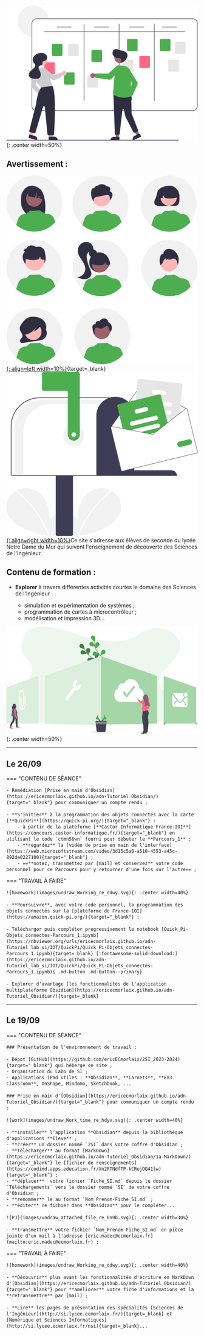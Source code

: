 ![board](images/undraw_Scrum_board_re_wk7v.svg){: .center width=50%}

## Avertissement :

[![PJ](images/undraw_Team_re_0bfe.svg ""){: align=left width=10%}](){target=_blank}[![PJ](images/undraw_Mailbox_re_dvds.svg ""){: align=right width=10%}](mailto:)Ce site s'adresse aux élèves de seconde du lycée Notre Dame du Mur qui suivent l'enseignement de découverte des Sciences de l'Ingénieur.


## Contenu de formation :

- **Explorer** à travers différentes activités courtes le domaine des Sciences de l'Ingénieur :  

    - simulation et expérimentation de systèmes ;
    - programmation de cartes à microcontrôleur ;
    - modélisation et impression 3D...

![features_overview](images/undraw_features_overview_jg7a.svg){: .center width=50%}

[mail]: mailto:eric.madec@ecmorlaix.fr "eric.madec@ecmorlaix.fr"

<!-- ***

## Le 07/03

=== "CONTENU DE SÉANCE"

    - **Prise en main** de la programmation des Lego Mindstorms EV3 avec l'application : "EV3 Classroom" :
        1. **Hello !** => expérimenter afin d'expliquer comment fonctionne la communication avec la brique depuis une tablette et depuis un PC...  ;
        2. **Moteurs et capteurs** => programmer les différents capteurs et moteurs disponibles afin d'expliquer leur fonctionnement... ;
        3. **Se déplacer** => construire et programmer une base motrice afin d'expliquer le déplacement produit par les différentes instructions... ;
        4. **Fichier > Nouveau Projet**  =>  créer une nouvelle trame de programmation personnalisée et la partager...

=== "TRAVAIL À FAIRE"

    ![homework](images/undraw_Working_re_ddwy.svg){: .center width=40%}

    - **Faire** la [mise à jour d'Obsidian pour découvrir les canvas](https://ericecmorlaix.github.io/adn-Tutoriel_Obsidian/7-Options_Plugins/#canvas){target=_blank} ;
    - **Finir** les [activités d'escape game pour l'accueil des troisièmes](https://ericecmorlaix.github.io/accueil_3/){target=_blank} ;
    - **Poursuivre**, avec votre code personnel, la programmation des objets connectés sur la [plateforme de France-IOI​​](https://amazon.quick-pi.org/){target="_blank"} ;
    - **Découvrir** d'avantage la [modélisation 3D avec BlocksCad](./blocksCAD){target="_blank"} ;    
    - **Simuler** une carte [BBC micro:bit](./bbc_microbit){target=_blank} ;
    - **Jouer** à résoudre le Casse Tête en ligne [ici (code JavaScript)](http://isn.si.lycee.ecmorlaix.fr/casseTete/){target=_blank} ou encore [là (code Scratch)](https://scratch.mit.edu/projects/179937454/){target=_blank} ;

***

## Le 28/02

=== "CONTENU DE SÉANCE"

    - **Réaliser** les [activités d'escape game pour l'accueil des troisièmes](https://ericecmorlaix.github.io/accueil_3/){target=_blank} ;

=== "TRAVAIL À FAIRE"

    - **Faire** la [mise à jour d'Obsidian pour découvrir les canvas](https://ericecmorlaix.github.io/adn-Tutoriel_Obsidian/7-Options_Plugins/#canvas){target=_blank} ;

***
## Du 31/01 au 06/02

=== "CONTENU DE SÉANCE"

    - Seconde synthèse de la programmation des objets connectés sur la [plateforme de France-IOI​​](https://amazon.quick-pi.org/){target="_blank"} et avec le notebook [Quick_Pi-Objets_connectes-Parcours_1.ipynb](https://nbviewer.org/urls/ericecmorlaix.github.io/2SI_2022-2023/Quick_Pi-Objets_connectes-Parcours_1.ipynb){target=_blank} [:fontawesome-solid-download:](https://ericecmorlaix.github.io/2SI_2022-2023/Quick_Pi-Objets_connectes-Parcours_1.ipynb){ .md-button .md-button--primary} ;
    
    - Seconde synthèse de la modélisation 3D avec [BlocksCAD](./blocksCAD){target="_blank"} -> ==**Défin n°2 : Modéliser un support imprimable**== ;

    - **Programmer** une carte [BBC micro:bit](./bbc_microbit){target=_blank} ;


=== "TRAVAIL À FAIRE"

    ![homework](images/undraw_Working_re_ddwy.svg){: .center width=40%}

    - **Découvrir** [Ces 12 "jobs du futur" qui vont exploser](https://start.lesechos.fr/travailler-mieux/classements/ces-12-jobs-du-futur-qui-vont-exploser-1174984?xtor=CS2-11) ;
    - **Lire** les pages de présentation des spécialités [Siences de l'Ingénieur](http://si.lycee.ecmorlaix.fr/){target=_blank} et [Numérique et Siences Informatiques](http://si.lycee.ecmorlaix.fr/nsi){target=_blank} ;    
    - **Poursuivre**, avec votre code personnel, la programmation des objets connectés sur la [plateforme de France-IOI​​](https://amazon.quick-pi.org/){target="_blank"} ;
    - **Découvrir** d'avantage la [modélisation 3D avec BlocksCad](./blocksCAD){target="_blank"} ;    
    - **Simuler** une carte [BBC micro:bit](./bbc_microbit){target=_blank} ;
    - **Jouer** à résoudre le Casse Tête en ligne [ici (code JavaScript)](http://isn.si.lycee.ecmorlaix.fr/casseTete/){target=_blank} ou encore [là (code Scratch)](https://scratch.mit.edu/projects/179937454/){target=_blank} ;
   

***
## Le 24/01

=== "CONTENU DE SÉANCE"

    - Première synthèse de la programmation des objets connectés sur la [plateforme de France-IOI​​](https://amazon.quick-pi.org/){target="_blank"} et avec le notebook [Quick_Pi-Objets_connectes-Parcours_1.ipynb](https://nbviewer.org/urls/ericecmorlaix.github.io/2SI_2022-2023/Quick_Pi-Objets_connectes-Parcours_1.ipynb){target=_blank} [:fontawesome-solid-download:](https://ericecmorlaix.github.io/2SI_2022-2023/Quick_Pi-Objets_connectes-Parcours_1.ipynb){ .md-button .md-button--primary} ;
    
    
    - **S'initier** à la modélisation 3D avec [BlocksCAD](./blocksCAD){target="_blank"} ;

    - Première synthèse de la modélisation 3D avec [BlocksCAD](./blocksCAD){target="_blank"} ==**-> Impression 3D d'un pion**== ;


=== "TRAVAIL À FAIRE"

    ![homework](images/undraw_Working_re_ddwy.svg){: .center width=40%}

    - **Découvrir** [Ces 12 "jobs du futur" qui vont exploser](https://start.lesechos.fr/travailler-mieux/classements/ces-12-jobs-du-futur-qui-vont-exploser-1174984?xtor=CS2-11) ;

    - **Poursuivre**, avec votre code personnel, la programmation des objets connectés sur la [plateforme de France-IOI​​](https://amazon.quick-pi.org/){target="_blank"} ;

    - **Découvrir** d'avantage la [modélisation 3D avec BlocksCad](./blocksCAD){target="_blank"} ;


   
     -->
<!-- ## Les 30/05 et 06/06

=== "CONTENU DE SÉANCE"

    Réaliser une petite application utilisant :

    - la modélisation 3D avec [BlocksCAD](./blocksCAD){target="_blank"} ;
    - la programmation d'une carte [BBC micro:bit](./bbc_microbit){target=_blank} ;

=== "TRAVAIL À FAIRE"

    ![homework](images/undraw_Working_re_ddwy.svg){: .center width=40%}

    - **Découvrir** [Ces 12 "jobs du futur" qui vont exploser](https://start.lesechos.fr/travailler-mieux/classements/ces-12-jobs-du-futur-qui-vont-exploser-1174984?xtor=CS2-11) ;
    - **Lire** les pages de présentation des spécialités [Siences de l'Ingénieur](http://si.lycee.ecmorlaix.fr/){target=_blank} et [Numérique et Siences Informatiques](http://si.lycee.ecmorlaix.fr/nsi){target=_blank} ;    
    - **Poursuivre**, avec votre code personnel, la programmation des objets connectés sur la [plateforme de France-IOI​​](https://amazon.quick-pi.org/){target="_blank"} et compléter progressivement votre notebook [Quick_Pi-Objets_connectes-Parcours_1.ipynb](https://nbviewer.org/urls/ericecmorlaix.github.io/2SI_2022-2023/Quick_Pi-Objets_connectes-Parcours_1.ipynb){target=_blank} [:fontawesome-solid-download:](https://ericecmorlaix.github.io/2SI_2022-2023/Quick_Pi-Objets_connectes-Parcours_1.ipynb){ .md-button .md-button--primary} ;
    - **Simuler** une carte [BBC micro:bit](./bbc_microbit){target=_blank} ;
    - **Découvrir** d'avantage la [modélisation 3D avec BlocksCad](./blocksCAD){target="_blank"} ;   

***

***
## Le 09/05

=== "CONTENU DE SÉANCE"

    - **S'initier** à la modélisation 3D avec [BlocksCAD](./blocksCAD){target="_blank"} ;
    - **Poursuivre** la programmation d'une carte [BBC micro:bit](./bbc_microbit){target=_blank} ;

=== "TRAVAIL À FAIRE"

    ![homework](images/undraw_Working_re_ddwy.svg){: .center width=40%}

    - **Découvrir** [Ces 12 "jobs du futur" qui vont exploser](https://start.lesechos.fr/travailler-mieux/classements/ces-12-jobs-du-futur-qui-vont-exploser-1174984?xtor=CS2-11) ;
    - **Lire** les pages de présentation des spécialités [Siences de l'Ingénieur](http://si.lycee.ecmorlaix.fr/){target=_blank} et [Numérique et Siences Informatiques](http://si.lycee.ecmorlaix.fr/nsi){target=_blank} ;    
    - **Poursuivre**, avec votre code personnel, la programmation des objets connectés sur la [plateforme de France-IOI​​](https://amazon.quick-pi.org/){target="_blank"} et compléter progressivement votre notebook [Quick_Pi-Objets_connectes-Parcours_1.ipynb](https://nbviewer.org/urls/ericecmorlaix.github.io/2SI_2022-2023/Quick_Pi-Objets_connectes-Parcours_1.ipynb){target=_blank} [:fontawesome-solid-download:](https://ericecmorlaix.github.io/2SI_2022-2023/Quick_Pi-Objets_connectes-Parcours_1.ipynb){ .md-button .md-button--primary} ;
    - **Simuler** une carte [BBC micro:bit](./bbc_microbit){target=_blank} ;
    - **Découvrir** d'avantage la [modélisation 3D avec BlocksCad](./blocksCAD){target="_blank"} ;   


***
## Le 02/05

=== "CONTENU DE SÉANCE"

    - **Programmer** une carte [BBC micro:bit](./bbc_microbit){target=_blank} ;


=== "TRAVAIL À FAIRE"

    ![homework](images/undraw_Working_re_ddwy.svg){: .center width=40%}

    - **Découvrir** [Ces 12 "jobs du futur" qui vont exploser](https://start.lesechos.fr/travailler-mieux/classements/ces-12-jobs-du-futur-qui-vont-exploser-1174984?xtor=CS2-11) ;
    - **Lire** les pages de présentation des spécialités [Siences de l'Ingénieur](http://si.lycee.ecmorlaix.fr/){target=_blank} et [Numérique et Siences Informatiques](http://si.lycee.ecmorlaix.fr/nsi){target=_blank} ;    
    - **Poursuivre**, avec votre code personnel, la programmation des objets connectés sur la [plateforme de France-IOI​​](https://amazon.quick-pi.org/){target="_blank"} et compléter progressivement votre notebook [Quick_Pi-Objets_connectes-Parcours_1.ipynb](https://nbviewer.org/urls/ericecmorlaix.github.io/2SI_2022-2023/Quick_Pi-Objets_connectes-Parcours_1.ipynb){target=_blank} [:fontawesome-solid-download:](https://ericecmorlaix.github.io/2SI_2022-2023/Quick_Pi-Objets_connectes-Parcours_1.ipynb){ .md-button .md-button--primary} ;
    - **Simuler** une carte [BBC micro:bit](./bbc_microbit){target=_blank} ;   


***
## Les 04 et 11/04

=== "CONTENU DE SÉANCE"

    - Remédiation [Prise en main d'Obsidian](https://ericecmorlaix.github.io/adn-Tutoriel_Obsidian/){target="_blank"} pour communiquer un compte rendu ;    

    - **S'initier** à la programmation des objets connectés avec la carte [**QuickPi**](https://quick-pi.org/){target="_blank"} :
        - à partir de la plateforme [**Castor Informatique France-IOI**](https://concours.castor-informatique.fr/){target="_blank"}​ en utilisant le code `rndiwfdk` fourni​​​ pour débuter le **Parcours_1** ;
        - **regardez** la [vidéo de prise en main de l'interface](https://web.microsoftstream.com/video/3d15c5a0-a510-4553-a45c-892de0227100){target="_blank"} ;
        - ==**notez, transmettez-moi et conservez** votre code personnel pour ce Parcours pour y retourner d'une fois sur l'autre== ;

=== "TRAVAIL À FAIRE"

    ![homework](images/undraw_Working_re_ddwy.svg){: .center width=40%}

    - **Découvrir** [Ces 12 "jobs du futur" qui vont exploser](https://start.lesechos.fr/travailler-mieux/classements/ces-12-jobs-du-futur-qui-vont-exploser-1174984?xtor=CS2-11) ;

    - **Poursuivre**, avec votre code personnel, la programmation des objets connectés sur la [plateforme de France-IOI​​](https://amazon.quick-pi.org/){target="_blank"} et compléter progressivement votre notebook [Quick_Pi-Objets_connectes-Parcours_1.ipynb](https://nbviewer.org/urls/ericecmorlaix.github.io/2SI_2022-2023/Quick_Pi-Objets_connectes-Parcours_1.ipynb){target=_blank} [:fontawesome-solid-download:](https://ericecmorlaix.github.io/2SI_2022-2023/Quick_Pi-Objets_connectes-Parcours_1.ipynb){ .md-button .md-button--primary} ;

    -->

<!-- ## Le 29/11

=== "CONTENU DE SÉANCE"

    - Synthèse "Instrument" (Salomé) de la programmation des objets connectés sur la [plateforme de France-IOI​​](https://amazon.quick-pi.org/){target="_blank"} et avec le notebook [Quick_Pi-Objets_connectes-Parcours_1.ipynb](https://nbviewer.org/urls/ericecmorlaix.github.io/2SI_2022-2023/Quick_Pi-Objets_connectes-Parcours_1.ipynb){target=_blank} [:fontawesome-solid-download:](https://ericecmorlaix.github.io/2SI_2022-2023/Quick_Pi-Objets_connectes-Parcours_1.ipynb){ .md-button .md-button--primary} ;    

    - **Prise en main** de la programmation des Lego Mindstorms EV3 avec l'application : "EV3 Classroom" :
        1. **Hello !** => expérimenter afin d'expliquer comment fonctionne la communication avec la brique depuis une tablette et depuis un PC...  ;
        2. **Moteurs et capteurs** => programmer les différents capteurs et moteurs disponibles afin d'expliquer leur fonctionnement... ;
        3. **Se déplacer** => construire et programmer une base motrice afin d'expliquer le déplacement produit par les différentes instructions... ;
        4. **Fichier > Nouveau Projet**  =>  créer une nouvelle trame de programmation personnalisée et la partager...

=== "TRAVAIL À FAIRE"

    ![homework](images/undraw_Working_re_ddwy.svg){: .center width=40%}

    - Explorer d'avantage [les fonctionnalités de l'application multiplateforme Obsidian](https://ericecmorlaix.github.io/adn-Tutoriel_Obsidian/){target=_blank}

    - **Poursuivre**, avec votre code personnel, la programmation des objets connectés sur la [plateforme de France-IOI​​](https://amazon.quick-pi.org/){target="_blank"} et compléter progressivement votre notebook [Quick_Pi-Objets_connectes-Parcours_1.ipynb](https://nbviewer.org/urls/ericecmorlaix.github.io/2SI_2022-2023/Quick_Pi-Objets_connectes-Parcours_1.ipynb){target=_blank} [:fontawesome-solid-download:](https://ericecmorlaix.github.io/2SI_2022-2023/Quick_Pi-Objets_connectes-Parcours_1.ipynb){ .md-button .md-button--primary} ;
    - **Découvrir** d'avantage la [modélisation 3D avec BlocksCad](./blocksCAD){target="_blank"} ;
    - **Programmer** une carte [BBC micro:bit](./bbc_microbit){target=_blank} ;

***
## Le 22/11

=== "CONTENU DE SÉANCE"

    - Synthèse "Instrument" (Salomé), "Avertisseur" (Anna) de la programmation des objets connectés sur la [plateforme de France-IOI​​](https://amazon.quick-pi.org/){target="_blank"} et avec le notebook [Quick_Pi-Objets_connectes-Parcours_1.ipynb](https://nbviewer.org/urls/ericecmorlaix.github.io/2SI_2022-2023/Quick_Pi-Objets_connectes-Parcours_1.ipynb){target=_blank} [:fontawesome-solid-download:](https://ericecmorlaix.github.io/2SI_2022-2023/Quick_Pi-Objets_connectes-Parcours_1.ipynb){ .md-button .md-button--primary} ;    

    - **Programmer** une carte [BBC micro:bit](./bbc_microbit){target=_blank}

=== "TRAVAIL À FAIRE"

    ![homework](images/undraw_Working_re_ddwy.svg){: .center width=40%}

    - Explorer d'avantage [les fonctionnalités de l'application multiplateforme Obsidian](https://ericecmorlaix.github.io/adn-Tutoriel_Obsidian/){target=_blank}

    - **Poursuivre**, avec votre code personnel, la programmation des objets connectés sur la [plateforme de France-IOI​​](https://amazon.quick-pi.org/){target="_blank"} et compléter progressivement votre notebook [Quick_Pi-Objets_connectes-Parcours_1.ipynb](https://nbviewer.org/urls/ericecmorlaix.github.io/2SI_2022-2023/Quick_Pi-Objets_connectes-Parcours_1.ipynb){target=_blank} [:fontawesome-solid-download:](https://ericecmorlaix.github.io/2SI_2022-2023/Quick_Pi-Objets_connectes-Parcours_1.ipynb){ .md-button .md-button--primary} ;

    - **Découvrir** d'avantage la [modélisation 3D avec BlocksCad](./blocksCAD){target="_blank"} ;

***
## Le 15/11

=== "CONTENU DE SÉANCE"

    - Synthèse "Instrument","Avertisseur", "Servo chronométré" de la programmation des objets connectés sur la [plateforme de France-IOI​​](https://amazon.quick-pi.org/){target="_blank"} et avec le notebook [Quick_Pi-Objets_connectes-Parcours_1.ipynb](https://nbviewer.org/urls/ericecmorlaix.github.io/2SI_2022-2023/Quick_Pi-Objets_connectes-Parcours_1.ipynb){target=_blank} [:fontawesome-solid-download:](https://ericecmorlaix.github.io/2SI_2022-2023/Quick_Pi-Objets_connectes-Parcours_1.ipynb){ .md-button .md-button--primary} ;    

    - **Programmer** une carte [BBC micro:bit](./bbc_microbit){target=_blank}

=== "TRAVAIL À FAIRE"

    ![homework](images/undraw_Working_re_ddwy.svg){: .center width=40%}

    - Explorer d'avantage [les fonctionnalités de l'application multiplateforme Obsidian](https://ericecmorlaix.github.io/adn-Tutoriel_Obsidian/){target=_blank}

    - **Poursuivre**, avec votre code personnel, la programmation des objets connectés sur la [plateforme de France-IOI​​](https://amazon.quick-pi.org/){target="_blank"} et compléter progressivement votre notebook [Quick_Pi-Objets_connectes-Parcours_1.ipynb](https://nbviewer.org/urls/ericecmorlaix.github.io/2SI_2022-2023/Quick_Pi-Objets_connectes-Parcours_1.ipynb){target=_blank} [:fontawesome-solid-download:](https://ericecmorlaix.github.io/2SI_2022-2023/Quick_Pi-Objets_connectes-Parcours_1.ipynb){ .md-button .md-button--primary} ;

    - **Découvrir** d'avantage la [modélisation 3D avec BlocksCad](./blocksCAD){target="_blank"} ;


***
## Le 08/11

=== "CONTENU DE SÉANCE"

    - Synthèse "Show lumineux 2" de la programmation des objets connectés sur la [plateforme de France-IOI​​](https://amazon.quick-pi.org/){target="_blank"} et avec le notebook [Quick_Pi-Objets_connectes-Parcours_1.ipynb](https://nbviewer.org/urls/ericecmorlaix.github.io/2SI_2022-2023/Quick_Pi-Objets_connectes-Parcours_1.ipynb){target=_blank} [:fontawesome-solid-download:](https://ericecmorlaix.github.io/2SI_2022-2023/Quick_Pi-Objets_connectes-Parcours_1.ipynb){ .md-button .md-button--primary} ;

    - Synthèse Modélisation 3D avec [BlocksCAD](./blocksCAD){target="_blank"} -> ==**Défin n°2 : Modéliser un support imprimable**== ;

    - Présentation d'un [tutoriel pour l'application multiplateforme Obsidian](https://ericecmorlaix.github.io/adn-Tutoriel_Obsidian/){target=_blank} -> ==Avec l'aide de ShortCut d'automatisation [Capter idée](https://www.icloud.com/shortcuts/40a6686913734aaca605dc1081791336) et [Partager Média](https://www.icloud.com/shortcuts/6285c561258343bfb06b6b58a1956258) collecter des données sur une note du jour dans votre coffre d'Obsidian localisé sur votre iPad== ;

    

=== "TRAVAIL À FAIRE"

    ![homework](images/undraw_Working_re_ddwy.svg){: .center width=40%}

    - Explorer d'avantage [les fonctionnalités de l'application multiplateforme Obsidian](https://ericecmorlaix.github.io/adn-Tutoriel_Obsidian/){target=_blank}

    - **Poursuivre**, avec votre code personnel, la programmation des objets connectés sur la [plateforme de France-IOI​​](https://amazon.quick-pi.org/){target="_blank"} et compléter progressivement votre notebook [Quick_Pi-Objets_connectes-Parcours_1.ipynb](https://nbviewer.org/urls/ericecmorlaix.github.io/2SI_2022-2023/Quick_Pi-Objets_connectes-Parcours_1.ipynb){target=_blank} [:fontawesome-solid-download:](https://ericecmorlaix.github.io/2SI_2022-2023/Quick_Pi-Objets_connectes-Parcours_1.ipynb){ .md-button .md-button--primary} ;

    - **Découvrir** d'avantage la [modélisation 3D avec BlocksCad](./blocksCAD){target="_blank"} ;

    - **Jouer** à résoudre le Casse Tête en ligne [ici (code JavaScript)](http://isn.si.lycee.ecmorlaix.fr/casseTete/){target=_blank} ou encore [là (code Scratch)](https://scratch.mit.edu/projects/179937454/){target=_blank} ;
***
## Le 18/10

=== "CONTENU DE SÉANCE"

    - Synthèse "Quelle direction ?" de la programmation des objets connectés sur la [plateforme de France-IOI​​](https://amazon.quick-pi.org/){target="_blank"} et avec le notebook [Quick_Pi-Objets_connectes-Parcours_1.ipynb](https://nbviewer.org/urls/ericecmorlaix.github.io/2SI_2022-2023/Quick_Pi-Objets_connectes-Parcours_1.ipynb){target=_blank} [:fontawesome-solid-download:](https://ericecmorlaix.github.io/2SI_2022-2023/Quick_Pi-Objets_connectes-Parcours_1.ipynb){ .md-button .md-button--primary} ;

    - Modélisation 3D avec [BlocksCAD](./blocksCAD){target="_blank"} -> ==**Défin n°2 : Modéliser un support imprimable**== ;

    - Découverte de l'application multiplateforme [Obsidian](https://obsidian.md/){target=_blank} -> ==Créer un coffre d'Obsidian localisé sur votre iPad pour prendre des notes au format `note.md` et y apairer vos fichiers `fiche.ipynb` avec des `fiche.md` grace à jupytext dans Carnets== ;

    <center><iframe width="560" height="315" src="https://www.youtube-nocookie.com/embed/WRkvdtm7ybw" title="YouTube video player" frameborder="0" allow="accelerometer; autoplay; clipboard-write; encrypted-media; gyroscope; picture-in-picture" allowfullscreen></iframe></center>

=== "TRAVAIL À FAIRE"

    ![homework](images/undraw_Working_re_ddwy.svg){: .center width=40%}

    ??? tip "Comment se construire un second cerveau avec Obsidian en mode [Zettelkasten](https://fr.wikipedia.org/wiki/Zettelkasten)"

        <center><iframe width="560" height="315" src="https://www.youtube-nocookie.com/embed/B9BLia6FN4s" title="YouTube video player" frameborder="0" allow="accelerometer; autoplay; clipboard-write; encrypted-media; gyroscope; picture-in-picture" allowfullscreen></iframe></center>

        <center><iframe width="560" height="315" src="https://www.youtube-nocookie.com/embed/upyTEnzqJwk" title="YouTube video player" frameborder="0" allow="accelerometer; autoplay; clipboard-write; encrypted-media; gyroscope; picture-in-picture" allowfullscreen></iframe></center>

        <center><iframe width="560" height="315" src="https://www.youtube-nocookie.com/embed/beCbmjygkAg" title="YouTube video player" frameborder="0" allow="accelerometer; autoplay; clipboard-write; encrypted-media; gyroscope; picture-in-picture" allowfullscreen></iframe></center>

    - **Poursuivre**, avec votre code personnel, la programmation des objets connectés sur la [plateforme de France-IOI​​](https://amazon.quick-pi.org/){target="_blank"} et compléter progressivement votre notebook [Quick_Pi-Objets_connectes-Parcours_1.ipynb](https://nbviewer.org/urls/ericecmorlaix.github.io/2SI_2022-2023/Quick_Pi-Objets_connectes-Parcours_1.ipynb){target=_blank} [:fontawesome-solid-download:](https://ericecmorlaix.github.io/2SI_2022-2023/Quick_Pi-Objets_connectes-Parcours_1.ipynb){ .md-button .md-button--primary} ;

    - **Découvrir** d'avantage la [modélisation 3D avec BlocksCad](./blocksCAD){target="_blank"} ;

    - **Jouer** à résoudre le Casse Tête en ligne [ici (code JavaScript)](http://isn.si.lycee.ecmorlaix.fr/casseTete/){target=_blank} ou encore [là (code Scratch)](https://scratch.mit.edu/projects/179937454/){target=_blank} ;



***
## Le 11/10

=== "CONTENU DE SÉANCE"

    - Synthèse "Show lumineux 1" de la programmation des objets connectés sur la [plateforme de France-IOI​​](https://amazon.quick-pi.org/){target="_blank"} et avec le notebook [Quick_Pi-Objets_connectes-Parcours_1.ipynb](https://nbviewer.org/urls/ericecmorlaix.github.io/2SI_2022-2023/Quick_Pi-Objets_connectes-Parcours_1.ipynb){target=_blank} [:fontawesome-solid-download:](https://ericecmorlaix.github.io/2SI_2022-2023/Quick_Pi-Objets_connectes-Parcours_1.ipynb){ .md-button .md-button--primary} ;

    - **S'initier** à la modélisation 3D avec [BlocksCAD](./blocksCAD){target="_blank"} ;

=== "TRAVAIL À FAIRE"

    ![homework](images/undraw_Working_re_ddwy.svg){: .center width=40%}

    - **Poursuivre**, avec votre code personnel, la programmation des objets connectés sur la [plateforme de France-IOI​​](https://amazon.quick-pi.org/){target="_blank"} et compléter progressivement votre notebook [Quick_Pi-Objets_connectes-Parcours_1.ipynb](https://nbviewer.org/urls/ericecmorlaix.github.io/2SI_2022-2023/Quick_Pi-Objets_connectes-Parcours_1.ipynb){target=_blank} [:fontawesome-solid-download:](https://ericecmorlaix.github.io/2SI_2022-2023/Quick_Pi-Objets_connectes-Parcours_1.ipynb){ .md-button .md-button--primary} ;

    - **Découvrir** d'avantage la [modélisation 3D avec BlocksCad](./blocksCAD){target="_blank"} ;

    - **Jouer** à résoudre le Casse Tête en ligne [ici (code JavaScript)](http://isn.si.lycee.ecmorlaix.fr/casseTete/){target=_blank} ou encore [là (code Scratch)](https://scratch.mit.edu/projects/179937454/){target=_blank} ;

****


 -->
***
## Le 26/09

=== "CONTENU DE SÉANCE"

    - Remédiation [Prise en main d'Obsidian](https://ericecmorlaix.github.io/adn-Tutoriel_Obsidian/){target="_blank"} pour communiquer un compte rendu ;    

    - **S'initier** à la programmation des objets connectés avec la carte [**QuickPi**](https://quick-pi.org/){target="_blank"} :
        - à partir de la plateforme [**Castor Informatique France-IOI**](https://concours.castor-informatique.fr/){target="_blank"}​ en utilisant le code `ctmn56wn` fourni​​​ pour débuter le **Parcours_1** ;
        - **regardez** la [vidéo de prise en main de l'interface](https://web.microsoftstream.com/video/3d15c5a0-a510-4553-a45c-892de0227100){target="_blank"} ;
        - ==**notez, transmettez par [mail] et conservez** votre code personnel pour ce Parcours pour y retourner d'une fois sur l'autre== ;

=== "TRAVAIL À FAIRE"

    ![homework](images/undraw_Working_re_ddwy.svg){: .center width=40%}    

    - **Poursuivre**, avec votre code personnel, la programmation des objets connectés sur la [plateforme de France-IOI​​](https://amazon.quick-pi.org/){target="_blank"} ;

    - Télécharger puis compléter progressivement le notebook [Quick_Pi-Objets_connectes-Parcours_1.ipynb](https://nbviewer.org/urls/ericecmorlaix.github.io/adn-Tutoriel_lab_si/IOT/QuickPi/Quick_Pi-Objets_connectes-Parcours_1.ipynb){target=_blank} [:fontawesome-solid-download:](https://ericecmorlaix.github.io/adn-Tutoriel_lab_si/IOT/QuickPi/Quick_Pi-Objets_connectes-Parcours_1.ipynb){ .md-button .md-button--primary}

    - Explorer d'avantage [les fonctionnalités de l'application multiplateforme Obsidian](https://ericecmorlaix.github.io/adn-Tutoriel_Obsidian/){target=_blank}

***
## Le 19/09

=== "CONTENU DE SÉANCE"

    ### Présentation de l'environnement de travail :
    
    - Dépot [GitHub](https://github.com/ericECmorlaix/2SI_2023-2024){target="_blank"} qui héberge ce site ;
    - Organisation du Labo de SI ;
    - Applications iPad utiles : **Obsidian**, **Carnets**, **EV3 Classroom**, OnShape, Mindomo, Sketchbook, ...   

    ### Prise en main d'[Obsidian](https://ericecmorlaix.github.io/adn-Tutoriel_Obsidian/){target="_blank"} pour communiquer un compte rendu :

    ![work](images/undraw_Work_time_re_hdyv.svg){: .center width=40%}

    - **installer** l'application **Obsidian** depuis la bibliothèque d'applications **Eleve** ;
    - **créer** un dossier nommé `2SI` dans votre coffre d'Obsidian ;
    - **Télécharger** au format [MarkDown](https://ericecmorlaix.github.io/adn-Tutoriel_Obsidian/1a-MarkDown/){target="_blank"} le [fichier de renseignements](https://codimd.apps.education.fr/Xn2RTNdfTP-kCRejDQ41lw){target="_blank"} ;
    - **déplacer**  votre fichier `Fiche_SI.md` depuis le dossier `Téléchargements` vers le dossier nommé `SI` de votre coffre d'Obsidian ;
    - **renommer** le au format `Nom_Prenom-Fiche_SI.md` ;
    - **éditer** ce fichier dans **Obsidian** pour le compléter...

    ![PJ](images/undraw_attached_file_re_0n9b.svg){: .center width=30%}
    
    - **transmettre** votre fichier `Nom_Prenom-Fiche_SI.md` en pièce jointe d'un mail à l'adresse [eric.madec@ecmorlaix.fr](mailto:eric.madec@ecmorlaix.fr) ;

=== "TRAVAIL À FAIRE"

    ![homework](images/undraw_Working_re_ddwy.svg){: .center width=40%}

    - **Découvrir** plus avant les fonctionnalités d'écriture en MarkDown d'[Obsidian](https://ericecmorlaix.github.io/adn-Tutoriel_Obsidian/){target="_blank"} pour **améliorer** votre fiche d'informations et la **retransmettre** par [mail] ;

    - **Lire** les pages de présentation des spécialités [Sciences de l'Ingénieur](http://si.lycee.ecmorlaix.fr/){target=_blank} et [Numérique et Sciences Informatiques](http://si.lycee.ecmorlaix.fr/nsi){target=_blank}...


<!-- 
Anciens Archives    

## Le 27/09

=== "CONTENU DE SÉANCE"

    ### Présentation de l'environnement de travail :
    
    - Dépot [GitHub](https://github.com/ericECmorlaix/2SI_2022-2023){target="_blank"} qui héberge ce site ;
    - Organisation du Labo de SI ;
    - Applications iPad utiles : **Carnets**, **Obsidian**, Mindomo, Sketchbook, **EV3 Classroom**, OnShape, ...   

    ### Prise en main des [notebook jupyter](./notebook) pour communiquer un compte rendu :

    ![work](images/undraw_Work_time_re_hdyv.svg){: .center width=40%}

    - **compléter** dans un navigateur une [fiche d'informations à partir de son lien **basthon**](https://notebook.basthon.fr/?ipynb=eJztVttu4zYQ_ZWp8uBdwJKv2USO66DdYtEAaTfb3RYo4iCgyJHFhCK1JBXHCPIvfUw-oc_-sQ5lx-ukaNHkqShqGDaH5NzOnBnpJuKolItGpzdRiZ4J5lk0urltN_vnflFhNIpKZi-FmeuoHTlTWx72dnbgneQFgkCwqB3KmcYStXdQ0R1Qre3NcEss77mpr9D6oOTgI5eoOS3oTLWO9Gx5ryXWNrptPz-YHTgS5EfmkjMvjR5NdQw_mhJGkCRJEE4oym35rWLO4YM81cHGW4TPNcIFQs6koy-ghn6334_pZwCH8KE2kv7eL3-Hw6C0pfuhRgXoPJRGQ2XNBVLWLWMpSd-ERHrfMe2CBwXClExqpL1f0K73yuW9l2g3ll8IxAkJn0OcFy0mgRdGOhkwdrW8svjnwjythNxUImTvkBtN-0_TfYCqha5a3pHdRcDMPr74wgyOKRS3cH55V6Jbu2GyREv5EEa12KAUw2kosqg3989ecaMUhtg9RePIQMUs075Y3gVBtZiwGCovWjWlJ4mNc8yoYst7F0pFmHDcmHsNo-Dnq1NZshk-z9HPPx03ThDWyrhtGYR0ldEyU6E01DBNHK-Dt_9mXi8kwzeUwZ0DdmWkpUkzY5YGCSgGYwae2Rn6r6dRppi-nEZQWMxJLLyv3KjTWZja10mGncXeArPe-297-XAaTa4kmTBNQ1BeOO6wSTs0PUFFkQvgMmYrr8vfgidioGs6uHporZzVPpYKcmOJlk0TfWmbZmq8I8gIlcOnWUfe1s6jiEa0wCcYcCNwO__cEgmOTha-MDoJuCq2INArYz18_-mH46kOv69ardY4l7Pa4mSqxzK3jMowl8IXhMXum24Ahjq-CEgNerskOsu3YJrP50kDVYaxNtyYS4kJN2UHywzFY_DAS6-QlH819SdSAAITDYTI0NJx4zwzVqClS8E1U8rMac04pYqUEXq0B0AImqB1AFzJKjNU13huibYHBB-3i4pAiksUkh3AbGGN46ais0pyT4nGUsfr5YOLvKYnGbeIejLurEAIcBAwnFWhfBNizD8jyPHfPJ4ghoBXXRElktwG8ow7W06APuS2sy4I1eY1lRSvkdfh_JyegdpHo147It9V7VcP39X6gQer23hODV0r_xfqG0Lhte8QklKT5vgJW5JAEDDZBXIPzEP3utfP8wHfn5DVRrPwpQqK_xPo30kgGiCPpubt2fPn6EdUNL1KI9vQvFecPTIZXaLVqFyFPEia8iadquHRgMysqXS-PlgRDAZJmvTgzTDOpA8xSpqktrKhNsFKwVxBl9N0sNdLB9002xume2KILN3v7u0SB_NM5HyXp71h2st3xT7mOBwidvd7_f1c8EGap_TOFd2SaZ2FOcuI9sMvwnkptSFX_ds_ANaNzPI){target="_blank"} ;
    - **télécharger** sur l'iPad en local un fichier copie du notebook basthon complété ;
    - **renommer** le au format `Nom_Prenom-fiche.ipynb` ;
    - **transmettre** votre fichier `.ipynb` en pièce jointe d'un mail à l'adresse [eric.madec@ecmorlaix.fr](mailto:eric.madec@ecmorlaix.fr) ;

    ![PJ](images/undraw_attached_file_re_0n9b.svg){: .center width=30%}

    - **installer** l'application [Carnets](https://holzschu.github.io/Carnets_Jupyter/){target="_blank"} depuis la bibliothèque d'applications **Eleve** ;
    - **déplacer**  votre fichier `.ipynb` depuis le dossier `Téléchargements` vers un nouveau dossier nommé `SI` dans le dossier `Carnets` ;
    - **ouvrir** votre notebook avec `Carnets` pour l'augmenter...


=== "TRAVAIL À FAIRE"

    ![homework](images/undraw_Working_re_ddwy.svg){: .center width=40%}

    - **Découvrir** plus avant les fonctionnalités d'écriture en MarkDown dans les [notebook jupyter](https://nbviewer.org/urls/ericecmorlaix.github.io/bn/MarkDown-Le_BN_pour_rapporter.ipynb){target=_blank} pour **améliorer** votre fiche d'informations et la **retransmettre** par [mail] ;

    - **Lire** les pages de présentation des spécialités [Siences de l'Ingénieur](http://si.lycee.ecmorlaix.fr/){target=_blank} et [Numérique et Siences Informatiques](http://si.lycee.ecmorlaix.fr/nsi){target=_blank}...

 -->







